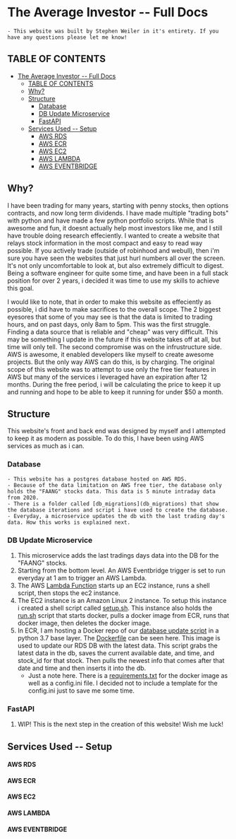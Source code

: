 # The Average Investor -- Full Docs
    - This website was built by Stephen Weiler in it's entirety. If you have any questions please let me know!

## TABLE OF CONTENTS

- [The Average Investor -- Full Docs](#the-average-investor----full-docs)
  - [TABLE OF CONTENTS](#table-of-contents)
  - [Why?](#why)
  - [Structure](#structure)
    - [Database](#database)
    - [DB Update Microservice](#db-update-microservice)
    - [FastAPI](#fastapi)
  - [Services Used -- Setup](#services-used----setup)
      - [AWS RDS](#aws-rds)
      - [AWS ECR](#aws-ecr)
      - [AWS EC2](#aws-ec2)
      - [AWS LAMBDA](#aws-lambda)
      - [AWS EVENTBRIDGE](#aws-eventbridge)

## Why?

I have been trading for many years, starting with penny stocks, then options contracts, and now long term dividends. I have made multiple "trading bots" with python and have made a few python portfolio scripts. While that is awesome and fun, it doesnt actually help most investors like me, and I still have trouble doing research effeciently. I wanted to create a website that relays stock information in the most compact and easy to read way possible. If you actively trade (outside of robinhood and webull), then i'm sure you have seen the websites that just hurl numbers all over the screen. It's not only uncomfortable to look at, but also extremely difficult to digest. Being a software engineer for quite some time, and have been in a full stack position for over 2 years, i decided it was time to use my skills to achieve this goal. 

I would like to note, that in order to make this website as effeciently as possible, i did have to make sacrifices to the overall scope. The 2 biggest eyesores that some of you may see is that the data is limited to trading hours, and on past days, only 8am to 5pm. This was the first struggle. Finding a data source that is reliable and "cheap" was very difficult. This may be something I update in the future if this website takes off at all, but time will only tell. The second compromise was on the infrustructure side. AWS is awesome, it enabled developers like myself to create awesome projects. But the only way AWS can do this, is by charging. The original scope of this website was to attempt to use only the free tier features in AWS but many of the services i leveraged have an expiration after 12 months. During the free period, i will be calculating the price to keep it up and running and hope to be able to keep it running for under $50 a month. 

## Structure

This website's front and back end was designed by myself and I attempted to keep it as modern as possible. To do this, I have been using AWS services as much as i can. 

### Database
    - This website has a postgres database hosted on AWS RDS.
    - Because of the data limitation on AWS free tier, the database only holds the "FAANG" stocks data. This data is 5 minute intraday data from 2020. 
    - There is a folder called [db_migrations](db_migrations) that show the database iterations and script i have used to create the database. 
    - Everyday, a microservice updates the db with the last trading day's data. How this works is explained next.

### DB Update Microservice
   1. This microservice adds the last tradings days data into the DB for the "FAANG" stocks.
   2. Starting from the bottom level. An AWS Eventbridge trigger is set to run everyday at 1 am to trigger an AWS Lambda.
   3. The AWS [Lambda Function](lambda\lambda_to_ec2.py) starts up an EC2 instance, runs a shell script, then stops the ec2 instance. 
   4. The EC2 instance is an Amazon Linux 2 instance. To setup this instance i created a shell script called [setup.sh](ec2\setup.sh). This instance also holds the [run.sh](ec2\run.sh) script that starts docker, pulls a docker image from ECR, runs that docker image, then deletes the docker image. 
   5. In ECR, I am hosting a Docker repo of our [database update script](ec2\update_stock_db.py) in a python 3.7 base layer. The [Dockerfile](ec2\update_stock_db.py) can be seen here. This image is used to update our RDS DB with the latest data. This script grabs the latest data in the db, saves the current available date, and time, and stock_id for that stock. Then pulls the newest info that comes after that date and time and then inserts it into the db.
        - Just a note here. There is a [requirements.txt](ec2\requirements.txt) for the docker image as well as a config.ini file. I decided not to include a template for the config.ini just to save me some time. 

### FastAPI
   1. WIP! This is the next step in the creation of this website! Wish me luck!


## Services Used -- Setup

#### AWS RDS
#### AWS ECR
#### AWS EC2
#### AWS LAMBDA
#### AWS EVENTBRIDGE